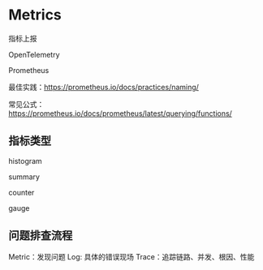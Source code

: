 # Metrics

指标上报

OpenTelemetry

Prometheus

最佳实践：https://prometheus.io/docs/practices/naming/

常见公式：https://prometheus.io/docs/prometheus/latest/querying/functions/

## 指标类型

histogram

summary

counter

gauge

## 问题排查流程


Metric：发现问题
Log: 具体的错误现场
Trace：追踪链路、并发、根因、性能
